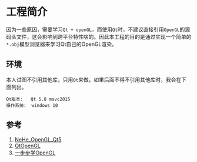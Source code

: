 # 工程简介
因为一些原因，需要学习`Qt + openGL`，而使用`Qt`时，不建议直接引用`OpenGL`的源码头文件，这会影响到跨平台特性啥的。因此本工程的目的是通过实现一个简单的`*.obj`模型浏览器来学习Qt自己的OpenGL渲染。

## 环境
本人试图不引用其他库，只用`Qt`来做，如果后面不得不引用其他库时，我会在下面列出。
```
Qt版本:   Qt 5.8 msvc2015
操作系统:  windows 10
```

## 参考
1. [NeHe_OpenGL_Qt5](https://github.com/cwc1987/NeHe_OpenGL_Qt5)
2. [QtOpenGL](https://github.com/TReed0803/QtOpenGL)
3. [一步步学OpenGL](http://blog.csdn.net/column/details/13062.html)
